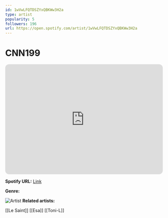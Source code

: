 ```yaml
---
id: 1wVwLFQTDSZYxQBKWw3H2a
type: artist
popularity: 5
followers: 196
url: https://open.spotify.com/artist/1wVwLFQTDSZYxQBKWw3H2a
---
```

# CNN199

<iframe style="border-radius:12px" src="https://open.spotify.com/embed/artist/1wVwLFQTDSZYxQBKWw3H2a" width="100%" height="352" frameBorder="0" allowfullscreen="" allow="autoplay; clipboard-write; encrypted-media; fullscreen; picture-in-picture" loading="lazy"></iframe>

**Spotify URL:** [Link](https://open.spotify.com/artist/1wVwLFQTDSZYxQBKWw3H2a)

**Genre:** 

![Artist](https://i.scdn.co/image/ab67616d0000b2732871aafe8cc03369f11f48c0)
**Related artists:**

[[Le Saint]]
[[Esa]]
[[Toni-L]]
